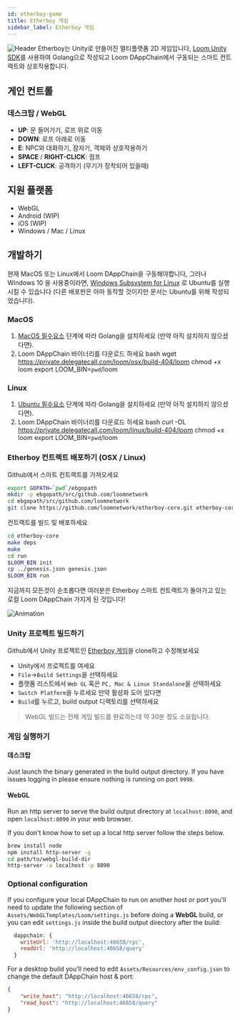 ```yaml
---
id: etherboy-game
title: Etherboy 게임
sidebar_label: Etherboy 게임
---
```

![Header](/developers/img/ebw_splash.jpg) Etherboy는 Unity로 만들어진 멀티플랫폼 2D 게임입니다, [Loom Unity SDK](unity-sdk.html)를 사용하여 Golang으로 작성되고 Loom DAppChain에서 구동되는 스마트 컨트랙트와 상호작용합니다.

## 게인 컨트롤

### 데스크탑 / WebGL

- **UP**: 문 들어가기, 로프 위로 이동
- **DOWN**: 로프 아래로 이동
- **E**: NPC와 대화하기, 잠자기, 객체와 상호작용하기
- **SPACE** / **RIGHT-CLICK**: 점프
- **LEFT-CLICK**: 공격하기 (무기가 장착되어 있을때)

## 지원 플랫폼

- WebGL
- Android (WIP)
- iOS (WIP)
- Windows / Mac / Linux

## 개발하기

현재 MacOS 또는 Linux에서 Loom DAppChain을 구동해야합니다, 그러나 Windows 10 을 사용중이라면, [Windows Subsystem for Linux](https://docs.microsoft.com/en-us/windows/wsl/install-win10) 로 Ubuntu를 실행시킬 수 있습니다 (다른 배포판은 아마 동작할 것이지만 문서는 Ubuntu를 위해 작성되었습니다).

### MacOS

1. [MacOS 필수요소](prereqs.html) 단계에 따라 Golang을 설치하세요 (만약 아직 설치하지 않으셨다면).
2. Loom DAppChain 바이너리를 다운로드 하세요 
        bash
        wget https://private.delegatecall.com/loom/osx/build-404/loom
        chmod +x loom
        export LOOM_BIN=`pwd`/loom

### Linux

1. [Ubuntu 필수요소](prereqs-ubuntu.html) 단계에 따라 Golang을 설치하세요 (만약 아직 설치하지 않으셨다면).
2. Loom DAppChain 바이너리를 다운로드 하세요 
        bash
        curl -OL https://private.delegatecall.com/loom/linux/build-404/loom
        chmod +x loom
        export LOOM_BIN=`pwd`/loom

### Etherboy 컨트랙트 배포하기 (OSX / Linux)

Github에서 스마트 컨트랙트를 가져오세요

```bash
export GOPATH=`pwd`/ebgopath
mkdir -p ebgopath/src/github.com/loomnetwork
cd ebgopath/src/github.com/loomnetwork
git clone https://github.com/loomnetwork/etherboy-core.git etherboy-core
```

컨트랙트를 빌드 및 배포하세요

```bash
cd etherboy-core
make deps
make
cd run
$LOOM_BIN init
cp ../genesis.json genesis.json
$LOOM_BIN run
```

지금까지 모든것이 순조롭다면 여러분은 Etherboy 스마트 컨트랙트가 돌아가고 있는 로컬 Loom DAppChain 가지게 된 것입니다!

![Animation](/developers/img/etherboy-clip.gif)

### Unity 프로젝트 빌드하기

Github에서 Unity 프로젝트인 [Etherboy 게임](https://github.com/loomnetwork/Etherboy)을 clone하고 수정해보세요

- Unity에서 프로젝트를 여세요
- `File`->`Build Settings`을 선택하세요
- 플랫폼 리스트에서 `Web GL` 혹은 `PC, Mac & Linux Standalone`을 선택하세요
- `Switch Platform`을 누르세요 만약 활성화 도어 있다면
- `Build`를 누르고, build output 디렉토리를 선택하세요

> WebGL 빌드는 전체 게임 빌드를 완료하는데 약 30분 정도 소요됩니다.

### 게임 실행하기

#### 데스크탑

Just launch the binary generated in the build output directory. If you have issues logging in please ensure nothing is running on port `9998`.

#### WebGL

Run an http server to serve the build output directory at `localhost:8090`, and open `localhost:8090` in your web browser.

If you don't know how to set up a local http server follow the steps below.

```bash
brew install node
npm install http-server -g
cd path/to/webgl-build-dir
http-server -a localhost -p 8090
```

### Optional configuration

If you configure your local DAppChain to run on another host or port you'll need to update the following section of `Assets/WebGLTemplates/Loom/settings.js` before doing a **WebGL** build, or you can edit `settings.js` inside the build output directory after the build:

```js
  dappchain: {
    writeUrl: 'http://localhost:46658/rpc',
    readUrl: 'http://localhost:46658/query'
  }
```

For a desktop build you'll need to edit `Assets/Resources/env_config.json` to change the default DAppChain host & port:

```json
{
    "write_host": "http://localhost:46658/rpc",
    "read_host": "http://localhost:46658/query"
}
```